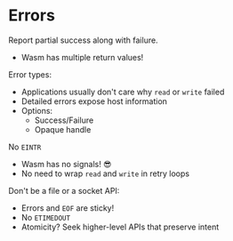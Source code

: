 # Errors

Report partial success along with failure.
 - Wasm has multiple return values!

Error types:
 - Applications usually don't care why `read` or `write` failed
 - Detailed errors expose host information
 - Options:
    - Success/Failure
    - Opaque handle

No `EINTR`
 - Wasm has no signals! 😎
 - No need to wrap `read` and `write` in retry loops

Don't be a file or a socket API:
 - Errors and `EOF` are sticky!
 - No `ETIMEDOUT`
 - Atomicity? Seek higher-level APIs that preserve intent

